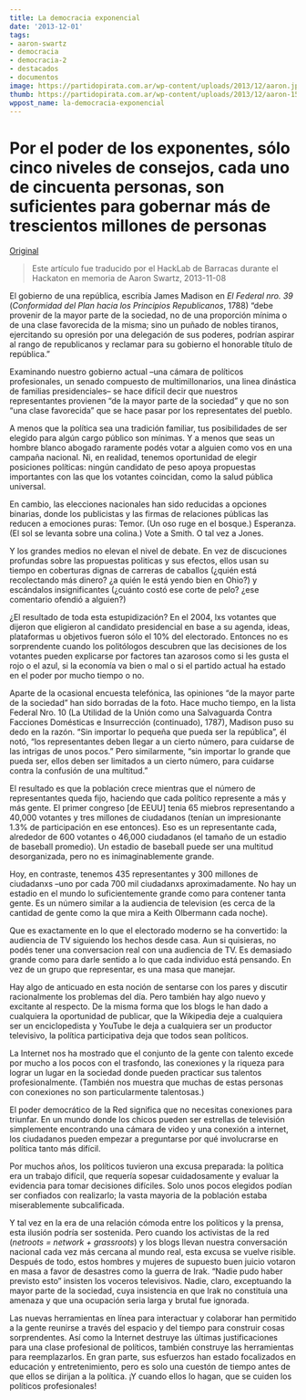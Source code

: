 ```yaml
---
title: La democracia exponencial
date: '2013-12-01'
tags:
- aaron-swartz
- democracia
- democracia-2
- destacados
- documentos
image: https://partidopirata.com.ar/wp-content/uploads/2013/12/aaron.jpg
thumb: https://partidopirata.com.ar/wp-content/uploads/2013/12/aaron-150x150.jpg
wppost_name: la-democracia-exponencial
---
```


<h1 id="por-el-poder-de-los-exponentes-sólo-cinco-niveles-de-consejos-cada-uno-de-cincuenta-personas-son-suficientes-para-gobernar-más-de-trescientos-millones-de-personas">Por el poder de los exponentes, sólo cinco niveles de consejos, cada uno de cincuenta personas, son suficientes para gobernar más de trescientos millones de personas</h1>
<a href="http://www.aaronsw.com/weblog/parpolity">Original</a>
<blockquote>Este artículo fue traducido por el HackLab de Barracas durante el Hackaton en memoria de Aaron Swartz, 2013-11-08</blockquote>
El gobierno de una república, escribía James Madison en <em>El Federal nro. 39</em> (<em>Conformidad del Plan hacia los Principios Republicanos</em>, 1788) “debe provenir de la mayor parte de la sociedad, no de una proporción mínima o de una clase favorecida de la misma; sino un puñado de nobles tiranos, ejercitando su opresión por una delegación de sus poderes, podrían aspirar al rango de republicanos y reclamar para su gobierno el honorable título de república.”

Examinando nuestro gobierno actual –una cámara de políticos profesionales, un senado compuesto de multimillonarios, una linea dinástica de familias presidenciales– se hace difícil decir que nuestros representantes provienen “de la mayor parte de la sociedad” y que no son “una clase favorecida” que se hace pasar por los representates del pueblo.

A menos que la política sea una tradición familiar, tus posibilidades de ser elegido para algún cargo público son mínimas. Y a menos que seas un hombre blanco abogado raramente podés votar a alguien como vos en una campaña nacional. Ni, en realidad, tenemos oportunidad de elegir posiciones políticas: ningún candidato de peso apoya propuestas importantes con las que los votantes coincidan, como la salud pública universal.

En cambio, las elecciones nacionales han sido reducidas a opciones binarias, donde los publicistas y las firmas de relaciones públicas las reducen a emociones puras: Temor. (Un oso ruge en el bosque.) Esperanza. (El sol se levanta sobre una colina.) Vote a Smith. O tal vez a Jones.

Y los grandes medios no elevan el nivel de debate. En vez de discuciones profundas sobre las propuestas politicas y sus efectos, ellos usan su tiempo en coberturas dignas de carreras de caballos (¿quién está recolectando más dinero? ¿a quién le está yendo bien en Ohio?) y escándalos insignificantes (¿cuánto costó ese corte de pelo? ¿ese comentario ofendió a alguien?)

¿El resultado de toda esta estupidización? En el 2004, lxs votantes que dijeron que eligieron al candidato presidencial en base a su agenda, ideas, plataformas u objetivos fueron sólo el 10% del electorado. Entonces no es sorprendente cuando los politólogos descubren que las decisiones de los votantes pueden explicarse por factores tan azarosos como si les gusta el rojo o el azul, si la economía va bien o mal o si el partido actual ha estado en el poder por mucho tiempo o no.

Aparte de la ocasional encuesta telefónica, las opiniones “de la mayor parte de la sociedad” han sido borradas de la foto. Hace mucho tiempo, en la lista Federal Nro. 10 (La Utilidad de la Unión como una Salvaguarda Contra Facciones Domésticas e Insurrección (continuado), 1787), Madison puso su dedo en la razón. “Sin importar lo pequeña que pueda ser la república”, él notó, “los representantes deben llegar a un cierto número, para cuidarse de las intrigas de unos pocos.” Pero similarmente, “sin importar lo grande que pueda ser, ellos deben ser limitados a un cierto número, para cuidarse contra la confusión de una multitud.”

El resultado es que la población crece mientras que el número de representantes queda fijo, haciendo que cada político represente a más y más gente. El primer congreso [de EEUU] tenia 65 miebros representando a 40,000 votantes y tres millones de ciudadanos (tenían un impresionante 1.3% de participación en ese entonces). Eso es un representante cada, alrededor de 600 votantes o 46,000 ciudadanos (el tamaño de un estadio de baseball promedio). Un estadio de baseball puede ser una multitud desorganizada, pero no es inimaginablemente grande.

Hoy, en contraste, tenemos 435 representantes y 300 millones de ciudadanxs –uno por cada 700 mil ciudadanxs aproximadamente. No hay un estadio en el mundo lo suficientemente grande como para contener tanta gente. Es un número similar a la audiencia de television (es cerca de la cantidad de gente como la que mira a Keith Olbermann cada noche).

Que es exactamente en lo que el electorado moderno se ha convertido: la audiencia de TV siguiendo los hechos desde casa. Aun si quisieras, no podés tener una conversacion real con una audiencia de TV. Es demasiado grande como para darle sentido a lo que cada individuo está pensando. En vez de un grupo que representar, es una masa que manejar.

Hay algo de anticuado en esta noción de sentarse con los pares y discutir racionalmente los problemas del día. Pero también hay algo nuevo y excitante al respecto. De la misma forma que los blogs le han dado a cualquiera la oportunidad de publicar, que la Wikipedia deje a cualquiera ser un enciclopedista y YouTube le deja a cualquiera ser un productor televisivo, la política participativa deja que todos sean políticos.

La Internet nos ha mostrado que el conjunto de la gente con talento excede por mucho a los pocos con el trasfondo, las conexiones y la riqueza para lograr un lugar en la sociedad donde pueden practicar sus talentos profesionalmente. (También nos muestra que muchas de estas personas con conexiones no son particularmente talentosas.)

El poder democrático de la Red significa que no necesitas conexiones para triunfar. En un mundo donde los chicos pueden ser estrellas de televisión simplemente encontrando una cámara de video y una conexión a internet, los ciudadanos pueden empezar a preguntarse por qué involucrarse en política tanto más difícil.

Por muchos años, los políticos tuvieron una excusa preparada: la política era un trabajo difícil, que requería sopesar cuidadosamente y evaluar la evidencia para tomar decisiones difíciles. Solo unos pocos elegidos podían ser confiados con realizarlo; la vasta mayoria de la población estaba miserablemente subcalificada.

Y tal vez en la era de una relación cómoda entre los políticos y la prensa, esta ilusión podría ser sostenida. Pero cuando los activistas de la red (<em>netroots = network + grassroots</em>) y los blogs llevan nuestra conversación nacional cada vez más cercana al mundo real, esta excusa se vuelve risible. Después de todo, estos hombres y mujeres de supuesto buen juicio votaron en masa a favor de desastres como la guerra de Irak. “Nadie pudo haber previsto esto” insisten los voceros televisivos. Nadie, claro, exceptuando la mayor parte de la sociedad, cuya insistencia en que Irak no constituía una amenaza y que una ocupación seria larga y brutal fue ignorada.

Las nuevas herramientas en línea para interactuar y colaborar han permitido a la gente reunirse a través del espacio y del tiempo para construir cosas sorprendentes. Así como la Internet destruye las últimas justificaciones para una clase profesional de políticos, también construye las herramientas para reemplazarlos. En gran parte, sus esfuerzos han estado focalizados en educación y entretenimiento, pero es solo una cuestón de tiempo antes de que ellos se dirijan a la política. ¡Y cuando ellos lo hagan, que se cuiden los políticos profesionales!
